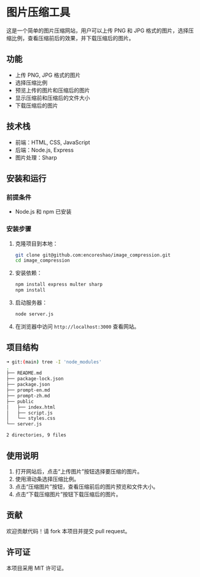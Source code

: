 # 图片压缩工具

这是一个简单的图片压缩网站，用户可以上传 PNG 和 JPG 格式的图片，选择压缩比例，查看压缩前后的效果，并下载压缩后的图片。

## 功能

- 上传 PNG, JPG 格式的图片
- 选择压缩比例
- 预览上传的图片和压缩后的图片
- 显示压缩前和压缩后的文件大小
- 下载压缩后的图片

## 技术栈

- 前端：HTML, CSS, JavaScript
- 后端：Node.js, Express
- 图片处理：Sharp

## 安装和运行

### 前提条件

- Node.js 和 npm 已安装

### 安装步骤

1. 克隆项目到本地：

   ```bash
   git clone git@github.com:encoreshao/image_compression.git
   cd image_compression
   ```

2. 安装依赖：

   ```bash
   npm install express multer sharp
   npm install
   ```

3. 启动服务器：

   ```bash
   node server.js
   ```

4. 在浏览器中访问 `http://localhost:3000` 查看网站。

## 项目结构

```bash
➜ git:(main) tree -I 'node_modules'
.
├── README.md
├── package-lock.json
├── package.json
├── prompt-en.md
├── prompt-zh.md
├── public
│   ├── index.html
│   ├── script.js
│   └── styles.css
└── server.js

2 directories, 9 files
```

## 使用说明

1. 打开网站后，点击“上传图片”按钮选择要压缩的图片。
2. 使用滑动条选择压缩比例。
3. 点击“压缩图片”按钮，查看压缩前后的图片预览和文件大小。
4. 点击“下载压缩图片”按钮下载压缩后的图片。

## 贡献

欢迎贡献代码！请 fork 本项目并提交 pull request。

## 许可证

本项目采用 MIT 许可证。
